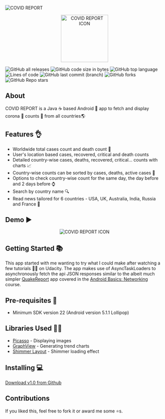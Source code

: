 
![COVID REPORT](https://github.com/wtfarooq/covid-report/blob/master/screenshots/COVID%20REPORT.png)
<p align=center>
  <img src="https://github.com/wtfarooq/covid-report/blob/master/app/src/main/res/mipmap-xxxhdpi/ic_launcher.png?raw=true" alt = "COVID REPORT ICON" width=150 height=150/>
</p>

![GitHub all releases](https://img.shields.io/github/downloads/wtfarooq/covid-report/total)
![GitHub code size in bytes](https://img.shields.io/github/languages/code-size/wtfarooq/covid-report)
![GitHub top language](https://img.shields.io/github/languages/top/wtfarooq/covid-report)
![Lines of code](https://img.shields.io/tokei/lines/github/wtfarooq/covid-report)
![GitHub last commit (branch)](https://img.shields.io/github/last-commit/wtfarooq/covid-report/master)
![GitHub forks](https://img.shields.io/github/forks/wtfarooq/covid-report?style=social)
![GitHub Repo stars](https://img.shields.io/github/stars/wtfarooq/covid-report?style=social)

## About

COVID REPORT is a Java ☕ based Android 📱 app to fetch and display corona 🦠 counts 🔢 from all countries🌎

## Features 👌
* Worldwide total cases count and death count 🔢
* User's location based cases, recovered, critical and death counts
* Detailed country-wise cases, deaths, recovered, critical... counts with charts 📈
* Country-wise counts can be sorted by cases, deaths, active cases 📃
* Options to check country-wise count for the same day, the day before and 2 days before ⌚
* Search by country name 🔍
* Read news tailored for 6 countries - USA, UK, Australia, India, Russia and France 📰

## Demo ▶

<p align=center>
  <img src="https://github.com/wtfarooq/covid-report/blob/master/screenshots/demo.gif?raw=true" alt = "COVID REPORT ICON"/>
</p>

## Getting Started  📚

This app started with me wanting to try what I could make after watching a few tutorials 👨‍🏫 on Udacity. The app makes use of AsyncTaskLoaders to asynchronously fetch the api JSON responses similar to the albeit much simpler [QuakeReport](https://github.com/udacity/ud843-QuakeReport) app covered in the [Android Basics: Networking](https://github.com/udacity?q=ud_843) course.

## Pre-requisites 📝

* Minimum SDK version 22 (Android version 5.1.1 Lollipop)

## Libraries Used 👨‍💻

* [Picasso](https://github.com/square/picasso) - Displaying images
* [GraphView](https://github.com/jjoe64/GraphView) - Generating trend charts
* [Shimmer Layout](https://github.com/facebook/shimmer-android) - Shimmer loading effect

## Installing 💻

[Download v1.0 from Github](https://github.com/wtfarooq/covid-report/releases/tag/v1.0)

## Contributions

If you liked this, feel free to fork it or award me some ⭐s.
